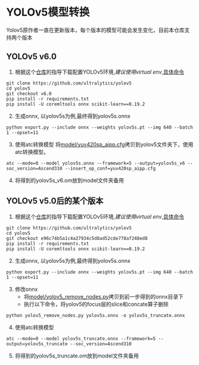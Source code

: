 # YOLOv5模型转换

Yolov5原作者一直在更新版本，每个版本的模型可能会发生变化，目前本仓库支持两个版本

## YOLOv5 v6.0

1. 根据这个[仓库](https://github.com/ultralytics/yolov5)的指导下载配置YOLOv5环境,*建议使用virtual env*,[具体命令](https://github.com/ultralytics/yolov5/issues/251)
```
git clone https://github.com/ultralytics/yolov5
cd yolov5
git checkout v6.0
pip install -r requirements.txt
pip install -U coremltools onnx scikit-learn==0.19.2
```
2. 生成onnx, 以yolov5s为例,最终得到yolov5s.onnx
```
python export.py --include onnx --weights yolov5s.pt --img 640 --batch 1 --opset=11
```
3. 使用atc转换模型
将[model/yuv420sp_aipp.cfg](model/yuv420sp_aipp.cfg)拷贝到yolov5文件夹下，使用atc转换模型。
```
atc --mode=0 --model yolov5s.onnx --framework=5 --output=yolov5s_v6 --soc_version=Ascend310 --insert_op_conf=yuv420sp_aipp.cfg
```
4. 将得到的yolov5s_v6.om放到model文件夹备用

## YOLOv5 v5.0后的某个版本

1. 根据这个[仓库](https://github.com/ultralytics/yolov5)的指导下载配置YOLOv5环境,*建议使用virtual env*,[具体命令](https://github.com/ultralytics/yolov5/issues/251)
```
git clone https://github.com/ultralytics/yolov5
cd yolov5
git checkout e96c74b5a1c4a27934c5d8ad52cde778af248ed8
pip install -r requirements.txt
pip install -U coremltools onnx scikit-learn==0.19.2
```
2. 生成onnx, 以yolov5s为例,最终得到yolov5s.onnx
```
python export.py --include onnx --weights yolov5s.pt --img 640 --batch 1 --opset=11
```
3. 修改onnx
   * 将[model/yolov5_remove_nodes.py](model/yolov5_remove_nodes.py)拷贝到前一步得到的onnx目录下
   * 执行以下命令，将yolov5的focus层的slice和concate算子删除
```
python yolov5_remove_nodes.py yolov5s.onnx -o yolov5s_truncate.onnx
```
4. 使用atc转换模型
```
atc --mode=0 --model yolov5s_truncate.onnx --framework=5 --output=yolov5s_truncate --soc_version=Ascend310
```
5. 将得到的yolov5s_truncate.om放到model文件夹备用
